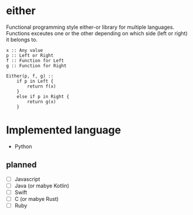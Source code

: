 # either
Functional programming style either-or library for multiple languages.
Functions exceutes one or the other depending on which side (left or right) it belongs to.

```
x :: Any value
p :: Left or Right
f :: Function for Left
g :: Function for Right

Either(p, f, g) ::
	if p in Left {
		return f(x)
	}
	else if p in Right {
		return g(x)
	}
```

# Implemented language

* Python

## planned
- [ ] Javascript
- [ ] Java (or mabye Kotlin)
- [ ] Swift
- [ ] C (or mabye Rust)
- [ ] Ruby
